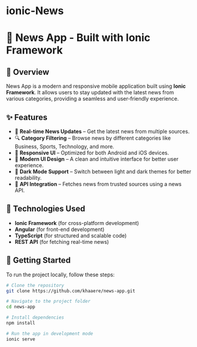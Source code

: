 # ionic-News
# 📰 News App - Built with Ionic Framework

## 📌 Overview  
News App is a modern and responsive mobile application built using **Ionic Framework**. It allows users to stay updated with the latest news from various categories, providing a seamless and user-friendly experience.

## ✨ Features  
- 📢 **Real-time News Updates** – Get the latest news from multiple sources.  
- 🔍 **Category Filtering** – Browse news by different categories like Business, Sports, Technology, and more.  
- 📱 **Responsive UI** – Optimized for both Android and iOS devices.  
- 🎨 **Modern UI Design** – A clean and intuitive interface for better user experience.  
- 🌙 **Dark Mode Support** – Switch between light and dark themes for better readability.  
- 📡 **API Integration** – Fetches news from trusted sources using a news API.  

## 🔧 Technologies Used  
- **Ionic Framework** (for cross-platform development)  
- **Angular** (for front-end development)  
- **TypeScript** (for structured and scalable code)  
- **REST API** (for fetching real-time news)  

## 🚀 Getting Started  
To run the project locally, follow these steps:  
```sh
# Clone the repository
git clone https://github.com/khaaere/news-app.git

# Navigate to the project folder
cd news-app

# Install dependencies
npm install

# Run the app in development mode
ionic serve

